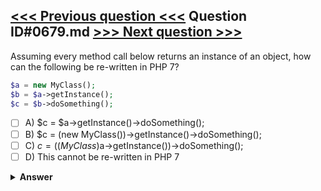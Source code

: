 [<<< Previous question <<<](0678.md)   Question ID#0679.md   [>>> Next question >>>](0680.md)
---

Assuming every method call below returns an instance of an object, how can the following be re-written in PHP 7?

```php
$a = new MyClass();
$b = $a->getInstance();
$c = $b->doSomething();
```

- [ ] A) $c = $a->getInstance()->doSomething();
- [ ] B) $c = (new MyClass())->getInstance()->doSomething();
- [ ] C) $c = ((MyClass)$a->getInstance())->doSomething();
- [ ] D) This cannot be re-written in PHP 7

<details><summary><b>Answer</b></summary>
<p>
  Answer: <strong>A, B</strong>
</p>
</details>
